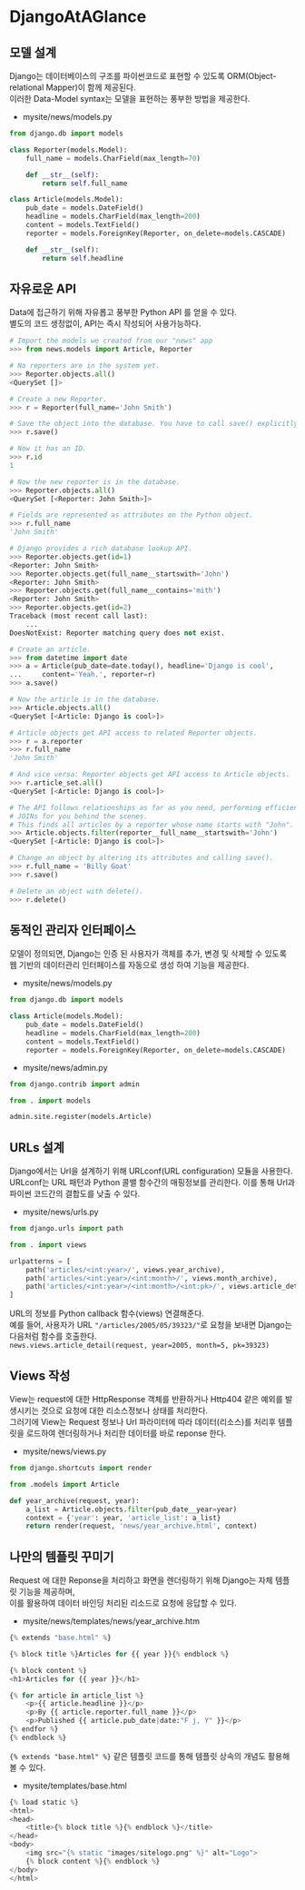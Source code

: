 # DjangoAtAGlance

## 모델 설계  
Django는 데이터베이스의 구조를 파이썬코드로 표현할 수 있도록 ORM(Object-relational Mapper)이 함께 제공된다.  
이러한 Data-Model syntax는 모델을 표현하는 풍부한 방법을 제공한다. 
- mysite/news/models.py  
```python
from django.db import models

class Reporter(models.Model):
    full_name = models.CharField(max_length=70)

    def __str__(self):
        return self.full_name

class Article(models.Model):
    pub_date = models.DateField()
    headline = models.CharField(max_length=200)
    content = models.TextField()
    reporter = models.ForeignKey(Reporter, on_delete=models.CASCADE)

    def __str__(self):
        return self.headline
```

## 자유로운 API  
Data에 접근하기 위해 자유롭고 풍부한 Python API 를 얻을 수 있다.  
별도의 코드 생정없이, API는 즉시 작성되어 사용가능하다.  
```python 
# Import the models we created from our "news" app
>>> from news.models import Article, Reporter

# No reporters are in the system yet.
>>> Reporter.objects.all()
<QuerySet []>

# Create a new Reporter.
>>> r = Reporter(full_name='John Smith')

# Save the object into the database. You have to call save() explicitly.
>>> r.save()

# Now it has an ID.
>>> r.id
1

# Now the new reporter is in the database.
>>> Reporter.objects.all()
<QuerySet [<Reporter: John Smith>]>

# Fields are represented as attributes on the Python object.
>>> r.full_name
'John Smith'

# Django provides a rich database lookup API.
>>> Reporter.objects.get(id=1)
<Reporter: John Smith>
>>> Reporter.objects.get(full_name__startswith='John')
<Reporter: John Smith>
>>> Reporter.objects.get(full_name__contains='mith')
<Reporter: John Smith>
>>> Reporter.objects.get(id=2)
Traceback (most recent call last):
    ...
DoesNotExist: Reporter matching query does not exist.

# Create an article.
>>> from datetime import date
>>> a = Article(pub_date=date.today(), headline='Django is cool',
...     content='Yeah.', reporter=r)
>>> a.save()

# Now the article is in the database.
>>> Article.objects.all()
<QuerySet [<Article: Django is cool>]>

# Article objects get API access to related Reporter objects.
>>> r = a.reporter
>>> r.full_name
'John Smith'

# And vice versa: Reporter objects get API access to Article objects.
>>> r.article_set.all()
<QuerySet [<Article: Django is cool>]>

# The API follows relationships as far as you need, performing efficient
# JOINs for you behind the scenes.
# This finds all articles by a reporter whose name starts with "John".
>>> Article.objects.filter(reporter__full_name__startswith='John')
<QuerySet [<Article: Django is cool>]>

# Change an object by altering its attributes and calling save().
>>> r.full_name = 'Billy Goat'
>>> r.save()

# Delete an object with delete().
>>> r.delete()
```

## 동적인 관리자 인터페이스  
모델이 정의되면, Django는 인증 된 사용자가 객체를 추가, 변경 및 삭제할 수 있도록 웹 기반의 데이터관리 인터페이스를 자동으로 생성 하여 기능을 제공한다.
- mysite/news/models.py  
```python
from django.db import models

class Article(models.Model):
    pub_date = models.DateField()
    headline = models.CharField(max_length=200)
    content = models.TextField()
    reporter = models.ForeignKey(Reporter, on_delete=models.CASCADE)
```
- mysite/news/admin.py  
```python
from django.contrib import admin

from . import models

admin.site.register(models.Article)
```

## URLs 설계
Django에서는 Url을 설계하기 위해 URLconf(URL configuration) 모듈을 사용한다.  
URLconf는 URL 패턴과 Python 콜밸 함수간의 매핑정보를 관리한다. 이를 통해 Url과 파이썬 코드간의 결합도를 낮출 수 있다.
- mysite/news/urls.py  
```python
from django.urls import path

from . import views

urlpatterns = [
    path('articles/<int:year>/', views.year_archive),
    path('articles/<int:year>/<int:month>/', views.month_archive),
    path('articles/<int:year>/<int:month>/<int:pk>/', views.article_detail),
]
```
URL의 정보를 Python callback 함수(views) 연결해준다.  
예를 들어, 사용자가 URL ```"/articles/2005/05/39323/"```로 요청을 보내면 Django는 다음처럼 함수를 호출한다.   
```news.views.article_detail(request, year=2005, month=5, pk=39323)```

## Views 작성
View는 request에 대한 HttpResponse 객체를 반환하거나 Http404 같은 예외를 발생시키는 것으로 요청에 대한 리소스정보나 상태를 처리한다.  
그러기에 View는 Request 정보나 Url 파라미터에 따라 데이터(리소스)를 처리후 템플릿을 로드하여 렌더링하거나 처리한 데이터를 바로 reponse 한다.  
- mysite/news/views.py  
```python
from django.shortcuts import render

from .models import Article

def year_archive(request, year):
    a_list = Article.objects.filter(pub_date__year=year)
    context = {'year': year, 'article_list': a_list}
    return render(request, 'news/year_archive.html', context)
```

## 나만의 템플릿 꾸미기
Request 에 대한 Reponse을 처리하고 화면을 렌더링하기 위해 Django는 자체 템플릿 기능을 제공하며,  
이를 활용하여 데이터 바인딩 처리된 리소드로 요청에 응답할 수 있다.  
- mysite/news/templates/news/year_archive.htm  
```python
{% extends "base.html" %}

{% block title %}Articles for {{ year }}{% endblock %}

{% block content %}
<h1>Articles for {{ year }}</h1>

{% for article in article_list %}
    <p>{{ article.headline }}</p>
    <p>By {{ article.reporter.full_name }}</p>
    <p>Published {{ article.pub_date|date:"F j, Y" }}</p>
{% endfor %}
{% endblock %}
```
```{% extends "base.html" %}``` 같은 템플릿 코드를 통해 템플릿 상속의 개념도 활용해 볼 수 있다.
- mysite/templates/base.html  
```python
{% load static %}
<html>
<head>
    <title>{% block title %}{% endblock %}</title>
</head>
<body>
    <img src="{% static "images/sitelogo.png" %}" alt="Logo">
    {% block content %}{% endblock %}
</body>
</html>
```
